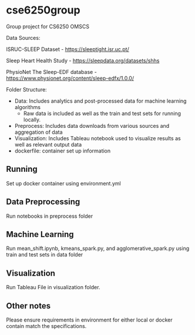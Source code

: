 # cse6250group
Group project for CS6250 OMSCS


Data Sources: 

ISRUC-SLEEP Dataset - https://sleeptight.isr.uc.pt/

Sleep Heart Health Study - https://sleepdata.org/datasets/shhs

PhysioNet The Sleep-EDF database - https://www.physionet.org/content/sleep-edfx/1.0.0/

Folder Structure:
- Data: Includes analytics and post-processed data for machine learning algorithms
    - Raw data is included as well as the train and test sets for running locally.
- Preprocess: Includes data downloads from various sources and aggregation of data
- Visualization: Includes Tableau notebook used to visualize results as well as relevant output data
- dockerfile: container set up information

## Running
Set up docker container using environment.yml

## Data Preprocessing
Run notebooks in preprocess folder

## Machine Learning
Run mean_shift.ipynb, kmeans_spark.py, and agglomerative_spark.py using train and test sets in data folder

## Visualization
Run Tableau File in visualization folder.


## Other notes
Please ensure requirements in environment for either local or docker contain match the specifications.